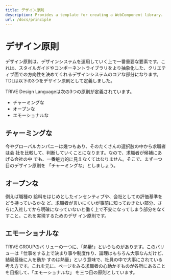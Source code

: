 ```yaml
---
title: デザイン原則
description: Provides a template for creating a WebComponent library.
url: /docs/principle
---
```


# デザイン原則

デザイン原則は、デザインシステムを運用していく上で一番重要な要素です。これは、スタイルガイドやコンポーネントライブラリをより抽象化した、クリエティブ面での方向性を決めてくれるデザインシステムのコアな部分になります。TDLは以下の3つをデザイン原則として定義しました。

TRIVE Design Languageは次の3つの原則が定義されています。

 - チャーミングな
 - オープンな
 - エモーショナルな

## チャーミングな

今やグローバルカンパニーは幾つもあり、そのたくさんの選択肢の中から求職者は会 社を比較して、判断していくことになります。なので、求職者が候補にあげる会社の中 でも、一番魅力的に見えなくてはなりません。そこで、まず一つ目のデザイン原則を 「チャーミングな」としましょう。

## オープンな

例えば職種の 給料をはじめとしたインセンティブや、会社としての評価基準をどう持っているかな ど、求職者が言いにくいが事前に知っておきたい部分、さらに入社してから明確になっていないと働く上で不安になってしまう部分をなくすこと。これを実現するためのデザ イン原則です。

## エモーショナルな

TRIVE GROUPのバ リューの一つに、「熱量!」というものがあります。このバリューは「仕事をする上で決まり事や制度作り、論理はもちろん大事なんだけど、結局最後に人を動か すのは熱量」という意味で、社員の中で大事にされている考え方です。これを元に、ページをみる求職者の心動かすものが各所にあることを目指して、「エモーショナルな」 を三つ目の原則としています。


